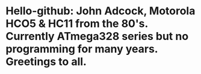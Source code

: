 # Hello-github: John Adcock, Motorola HCO5 & HC11 from the 80's.  Currently ATmega328 series but no programming for many years.  Greetings to all.
